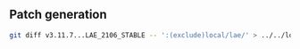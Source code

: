 ## Patch generation

```bash
git diff v3.11.7...LAE_2106_STABLE -- ':(exclude)local/lae/' > ../../local_lae/tests/fixtures/MOODLE_311_STABLE.patch
```

